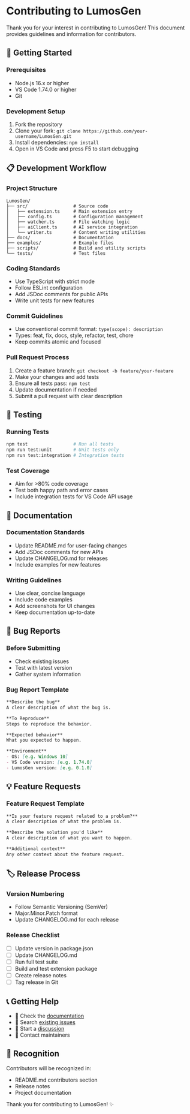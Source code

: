 # Contributing to LumosGen

Thank you for your interest in contributing to LumosGen! This document provides guidelines and information for contributors.

## 🚀 Getting Started

### Prerequisites
- Node.js 16.x or higher
- VS Code 1.74.0 or higher
- Git

### Development Setup
1. Fork the repository
2. Clone your fork: `git clone https://github.com/your-username/LumosGen.git`
3. Install dependencies: `npm install`
4. Open in VS Code and press F5 to start debugging

## 📋 Development Workflow

### Project Structure
```
LumosGen/
├── src/                 # Source code
│   ├── extension.ts     # Main extension entry
│   ├── config.ts        # Configuration management
│   ├── watcher.ts       # File watching logic
│   ├── aiClient.ts      # AI service integration
│   └── writer.ts        # Content writing utilities
├── docs/                # Documentation
├── examples/            # Example files
├── scripts/             # Build and utility scripts
└── tests/               # Test files
```

### Coding Standards
- Use TypeScript with strict mode
- Follow ESLint configuration
- Add JSDoc comments for public APIs
- Write unit tests for new features

### Commit Guidelines
- Use conventional commit format: `type(scope): description`
- Types: feat, fix, docs, style, refactor, test, chore
- Keep commits atomic and focused

### Pull Request Process
1. Create a feature branch: `git checkout -b feature/your-feature`
2. Make your changes and add tests
3. Ensure all tests pass: `npm test`
4. Update documentation if needed
5. Submit a pull request with clear description

## 🧪 Testing

### Running Tests
```bash
npm test                 # Run all tests
npm run test:unit        # Unit tests only
npm run test:integration # Integration tests
```

### Test Coverage
- Aim for >80% code coverage
- Test both happy path and error cases
- Include integration tests for VS Code API usage

## 📝 Documentation

### Documentation Standards
- Update README.md for user-facing changes
- Add JSDoc comments for new APIs
- Update CHANGELOG.md for releases
- Include examples for new features

### Writing Guidelines
- Use clear, concise language
- Include code examples
- Add screenshots for UI changes
- Keep documentation up-to-date

## 🐛 Bug Reports

### Before Submitting
- Check existing issues
- Test with latest version
- Gather system information

### Bug Report Template
```markdown
**Describe the bug**
A clear description of what the bug is.

**To Reproduce**
Steps to reproduce the behavior.

**Expected behavior**
What you expected to happen.

**Environment**
- OS: [e.g. Windows 10]
- VS Code version: [e.g. 1.74.0]
- LumosGen version: [e.g. 0.1.0]
```

## 💡 Feature Requests

### Feature Request Template
```markdown
**Is your feature request related to a problem?**
A clear description of what the problem is.

**Describe the solution you'd like**
A clear description of what you want to happen.

**Additional context**
Any other context about the feature request.
```

## 🏷️ Release Process

### Version Numbering
- Follow Semantic Versioning (SemVer)
- Major.Minor.Patch format
- Update CHANGELOG.md for each release

### Release Checklist
- [ ] Update version in package.json
- [ ] Update CHANGELOG.md
- [ ] Run full test suite
- [ ] Build and test extension package
- [ ] Create release notes
- [ ] Tag release in Git

## 📞 Getting Help

- 📖 Check the [documentation](./README.md)
- 🐛 Search [existing issues](https://github.com/your-repo/LumosGen/issues)
- 💬 Start a [discussion](https://github.com/your-repo/LumosGen/discussions)
- 📧 Contact maintainers

## 🙏 Recognition

Contributors will be recognized in:
- README.md contributors section
- Release notes
- Project documentation

Thank you for contributing to LumosGen! ✨
